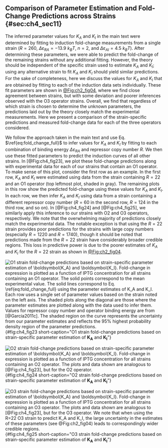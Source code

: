## Comparison of Parameter Estimation and Fold-Change Predictions across Strains {#sec:ch4_sec11}

The inferred parameter values for $K_A$ and $K_I$ in the main text were
determined by fitting to induction fold-change measurements from a single strain
($R=260$, $\Delta\varepsilon_{RA} = -13.9~k_BT$, $n=2$, and
$\Delta\varepsilon_{AI}=4.5~k_BT$). After determining these parameters, we were
able to predict the fold-change of the remaining strains without any additional
fitting. However, the theory should be independent of the specific strain used
to estimate $K_A$ and $K_I$; using any alternative strain to fit $K_A$ and $K_I$
should yield similar predictions. For the sake of completeness, here we discuss
the values for $K_A$ and $K_I$ that are obtained by fitting to each of the
induction data sets individually. These fit parameters are shown in
[@Fig:ch2_fig04](D), where we find close agreement between strains, but with
some deviation and poorer inferences observed with the O3 operator strains.
Overall, we find that regardless of which strain is chosen to determine the
unknown parameters, the predictions laid out by the theory closely match the
experimental measurements. Here we present a comparison of the strain-specific
predictions and measured fold-change data for each of the three operators
considered.

We follow the approach taken in the main text and use Eq.
$\ref{eq:fold_change_full}$ to infer values for $K_A$ and $K_I$ by fitting to
each combination of binding energy $\Delta \varepsilon_{RA}$ and repressor copy
number $R$. We then use these fitted parameters to predict the induction curves
of all other strains. In [@Fig:ch4_fig23], we plot these fold-change predictions
along with experimental data for each of our strains that contain an O1
operator. To make sense of this plot, consider the first row as an example. In
the first row, $K_A$ and $K_I$ were estimated using data from the strain
containing $R=22$ and an O1 operator (top leftmost plot, shaded in gray). The
remaining plots in this row show the predicted fold-change using these values
for $K_A$ and $K_I$. In each row, we then infer $K_A$ and $K_I$ using data from
a strain containing a different repressor copy number ($R=60$ in the second row,
$R=124$ in the third row, and so on). In [@Fig:ch4_fig24] and [@Fig:ch4_fig25],
we similarly apply this inference to our strains with O2 and O3 operators,
respectively. We note that the overwhelming majority of predictions closely
match the experimental data. The notable exception is that using the $R=22$
strain provides poor predictions for the strains with large copy numbers
(especially $R=1220$ and $R=1740$), though it should be noted that predictions
made from the $R=22$ strain have considerably broader credible regions. This
loss in predictive power is due to the poorer estimates of $K_A$ and $K_I$ for
the $R=22$ strain as shown in [@Fig:ch2_fig04](D).

![**O1 strain fold-change predictions based on strain-specific parameter
estimation of $\boldsymbol{K_A}$ and $\boldsymbol{K_I}$.** Fold-change in
expression is plotted as a function of IPTG concentration for all strains
containing an O1 operator. The solid points correspond to the mean experimental
value. The solid lines correspond to Eq. $\ref{eq:fold_change_full}$ using the
parameter estimates of $K_A$ and $K_I$. Each row uses a single set of parameter
values based on the strain noted on the left axis. The shaded plots along the
diagonal are those where the parameter estimates are plotted along with the data
used to infer them. Values for repressor copy number and operator binding energy
are from [@Garcia2011c]. The shaded region on the curve represents the
uncertainty from our parameter estimates and reflects the 95% highest
probability density region of the parameter
predictions.](ch4_fig23){#fig:ch4_fig23 short-caption="O1 strain fold-change
predictions based on strain-specific parameter estimation of $\boldsymbol{K_A}$
and $\boldsymbol{K_I}$"}

![**O2 strain fold-change predictions based on strain-specific parameter
estimation of $\boldsymbol{K_A}$ and $\boldsymbol{K_I}$.** Fold-change in
expression is plotted as a function of IPTG concentration for all strains
containing an O2 operator. The plots and data shown are analogous to
[@Fig:ch4_fig23], but for the O2 operator.](ch4_fig24){#fig:ch4_fig24
short-caption="O2 strain fold-change predictions based on strain-specific
parameter estimation of $\boldsymbol{K_A}$ and $\boldsymbol{K_I}$"}

![**O3 strain fold-change predictions based on strain-specific parameter
estimation of $\boldsymbol{K_A}$ and $\boldsymbol{K_I}$.** Fold-change in
expression is plotted as a function of IPTG concentration for all strains
containing an O3 operator. The plots and data shown are analogous to
[@Fig:ch4_fig23], but for the O3 operator. We note that when using the $R=22$ O3
strain to predict $K_A$ and $K_I$, the large uncertainty in the estimates of
these parameters (see [@Fig:ch2_fig04](D)) leads to correspondingly wider
credible regions.](ch4_fig25){#fig:ch4_fig25 short-caption="O3 strain
fold-change predictions based on strain-specific parameter estimation of
$\boldsymbol{K_A}$ and $\boldsymbol{K_I}$"}
